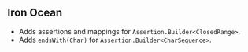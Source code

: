 ## Iron Ocean

- Adds assertions and mappings for `Assertion.Builder<ClosedRange>`.
- Adds `endsWith(Char)` for `Assertion.Builder<CharSequence>`.
